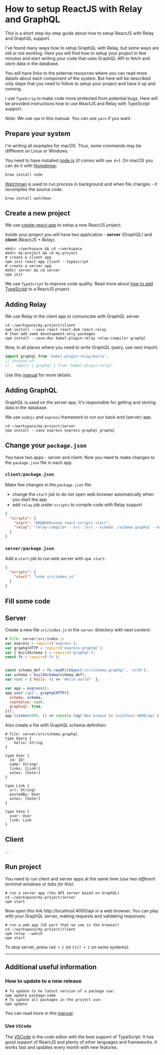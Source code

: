 # How to setup ReactJS with Relay and GraphQL

This is a short step-by-step guide about how to setup ReactJS with Relay and GraphQL support.

I've found many ways how to setup GraphQL with Relay, but some ways are old or not working.
Here you will find how to setup your project in few minutes and start writing your code that uses GraphQL API to fetch and store data in the database.

You will have links to the external resources where you can read more datails about each component of the system. But here will be described only steps that you need to follow to setup your project and have it up and running.

I use `TypeScrip` to make code more protected from potential bugs. Here will be provided instructions how to use ReactJS and Relay with TypeScript support.

*Note:* We use `npm` in this manual. You can use `yarn` if you want.

## Prepare your system

I'm writing all examples for macOS. Thus, some commands may be diffferent on Linux or Windows.

You need to have installed [node.js](https://nodejs.org) _(it comes with `npm 6+`)_. On macOS you can do it with [Homebrew](https://brew.sh):
```sh
brew install node
```

[Watchman](https://facebook.github.io/watchman/) is used to run process in background and when file changes - it recompiles the source code.

```shell
brew install watchman
```

## Create a new project

We use [create-react-app](https://github.com/facebook/create-react-app) to setup a new ReactJS project.

Inside your project you will have two application - **server** _(GraphQL)_ and **client** _(ReactJS + Relay)_.

```shell
mkdir ~/workspace && cd ~/workspace
mkdir my-project && cd my-project
# create a client app
npm init react-app client --typescript
# create a server app
mkdir server && cd server
npm init
```

We use `TypeScript` to improve code quality. Read more about [how to add TypeScript](https://facebook.github.io/create-react-app/docs/adding-typescript) to a ReactJS project.

## Adding Relay

We use Relay in the client app to comunicate with GraphQL server.

```shell
cd ~/workspace/my-project/client
npm install --save react react-dom react-relay
# then add some development-only packages
npm install --save-dev babel-plugin-relay relay-compiler graphql
```

Now, in all places where you need to write GraphQL query, use next import:
```js
import graphql from 'babel-plugin-relay/macro';
// instead of:
//   import { graphql } from "babel-plugin-relay"
```

Use this [manual](https://facebook.github.io/create-react-app/docs/adding-relay) for more details.

## Adding GraphQL

GraphQL is used on the server app. It's responsible for getting and storing data in the database.

We use `nodejs` and `express` framework to run our back-end (server) app.

```shell
cd ~/workspace/my-project/server
npm install --save express express-graphql graphql
```

## Change your `package.json`

You have two apps - server and client. Now you need to make changes to the `package.json` file in each app.

### `client/package.json`

Make few changes in the `package.json` file:
- change the `start` job to do not open web browser automatically when you start the app
- add `relay` job under `scripts` to compile code with Relay support

```json
{
  "scripts": {
    "start": "BROWSER=none react-scripts start",
    "relay": "relay-compiler --src ./src --schema ./schema.graphql --extensions js jsx"
  }
}
```

### `server/package.json`

Add a `start` job to run web server with `npm start`:

```json
{
  "scripts": {
    "start": "node src/index.js"
  }
}
```

## Fill some code

## Server

Create a new file `src/index.js` in the `server` directory with next content:
```js
# File: server/src/index.js
var express = require('express');
var graphqlHTTP = require('express-graphql');
var { buildSchema } = require('graphql');
const fs = require('fs');


const schema_def = fs.readFileSync('src/schema.graphgl', 'utf8');
var schema = buildSchema(schema_def);
var root = { hello: () => 'Hello world!' };

var app = express();
app.use('/api', graphqlHTTP({
  schema: schema,
  rootValue: root,
  graphiql: true,
}));
app.listen(4000, () => console.log('Now browse to localhost:4000/api'));
```

Also create a file with GraphQL schema definition:
```
# File: server/src/schema.graphgl
type Query {
    hello: String
}

type User {
  id: ID!
  name: String!
  links: [Link!]
  votes: [Vote!]
}

type Link {
  url: String!
  postedBy: User
  votes: [Vote!]
}

type Vote {
  user: User
  link: Link
}
```

## Client

...

## Run project

You need to run client and server apps at the same time _(use two different terminal windows or tabs for this)_.

```shell
# run a server app (the API server based on GraphQL)
cd ~/workspace/my-project/server
npm start
```

Now open this link http://localhost:4000/api in a web browser. You can play with your GraphQL server, making requests and validating responses.

```shell
# run a web app (UI part that we see in the browser)
cd ~/workspace/my-project/client
npm relay --watch
npm start
```

To stop server, press `Cmd + C` _(or `Ctrl + C` on some systems)_.

----

## Additional useful information

### How to update to a new release

```shell
# To update to he latest version of a package use:
npm update package-name
# To update all packages in the project use:
npm update
```

You can read more in this [manual](https://facebook.github.io/create-react-app/docs/installing-a-dependency).

### Use `VSCode`

The [VSCode](https://code.visualstudio.com) is the code editor with the best support of TypeScript. It has good support of ReactJS and plenty of other languages and frameworks. It works fast and updates every month with new features.
